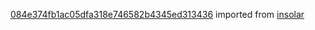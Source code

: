[084e374fb1ac05dfa318e746582b4345ed313436](https://github.com/insolar/insolar/commit/084e374fb1ac05dfa318e746582b4345ed313436) imported from [insolar](https://github.com/insolar/insolar)
